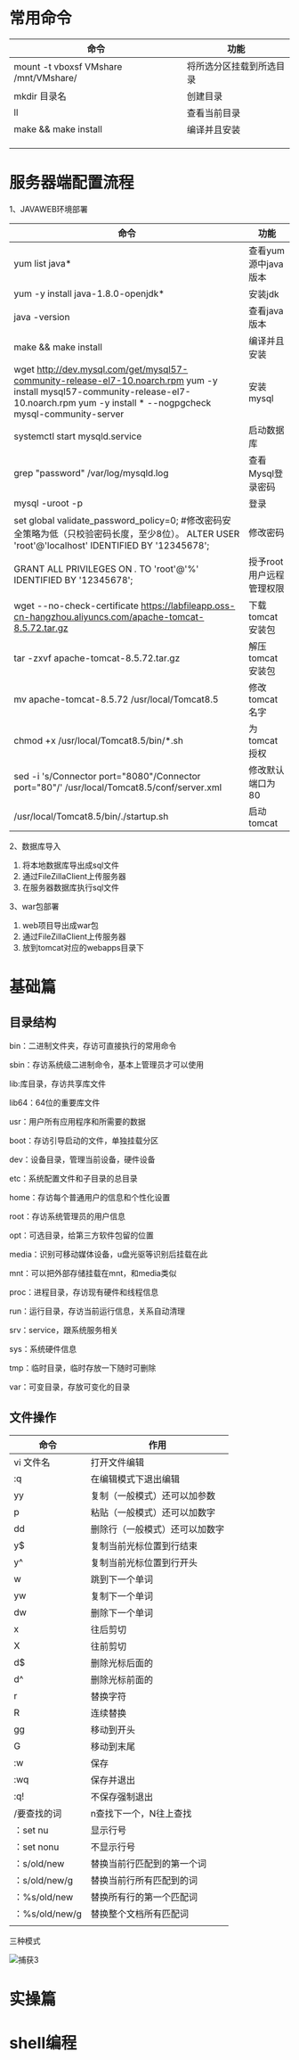 # 常用命令

| 命令                                      | 功能                     |
| ----------------------------------------- | ------------------------ |
| mount  -t  vboxsf  VMshare  /mnt/VMshare/ | 将所选分区挂载到所选目录 |
| mkdir 目录名                              | 创建目录                 |
| ll                                        | 查看当前目录             |
| make && make install                      | 编译并且安装             |
|                                           |                          |
|                                           |                          |
|                                           |                          |

# 服务器端配置流程

1、JAVAWEB环境部署

| 命令                                                         | 功能                     |
| ------------------------------------------------------------ | ------------------------ |
| yum list java*                                               | 查看yum源中java版本      |
| yum -y install java-1.8.0-openjdk*                           | 安装jdk                  |
| java -version                                                | 查看java版本             |
| make && make install                                         | 编译并且安装             |
| wget http://dev.mysql.com/get/mysql57-community-release-el7-10.noarch.rpm                                                                    yum -y install mysql57-community-release-el7-10.noarch.rpm                                                                                                        yum -y install * --nogpgcheck mysql-community-server | 安装mysql                |
| systemctl start mysqld.service                               | 启动数据库               |
| grep "password" /var/log/mysqld.log                          | 查看Mysql登录密码        |
| mysql -uroot -p                                              | 登录                     |
| set global validate_password_policy=0;  #修改密码安全策略为低（只校验密码长度，至少8位）。                                                         ALTER USER 'root'@'localhost' IDENTIFIED BY '12345678'; | 修改密码                 |
| GRANT ALL PRIVILEGES ON *.* TO 'root'@'%' IDENTIFIED BY '12345678'; | 授予root用户远程管理权限 |
| wget --no-check-certificate https://labfileapp.oss-cn-hangzhou.aliyuncs.com/apache-tomcat-8.5.72.tar.gz | 下载tomcat安装包         |
| tar -zxvf apache-tomcat-8.5.72.tar.gz                        | 解压tomcat安装包         |
| mv apache-tomcat-8.5.72 /usr/local/Tomcat8.5                 | 修改tomcat名字           |
| chmod +x /usr/local/Tomcat8.5/bin/*.sh                       | 为tomcat授权             |
| sed -i 's/Connector port="8080"/Connector port="80"/' /usr/local/Tomcat8.5/conf/server.xml | 修改默认端口为80         |
| /usr/local/Tomcat8.5/bin/./startup.sh                        | 启动tomcat               |

2、数据库导入

1. 将本地数据库导出成sql文件
2. 通过FileZillaClient上传服务器
3. 在服务器数据库执行sql文件

3、war包部署

1. web项目导出成war包
2. 通过FileZillaClient上传服务器
3. 放到tomcat对应的webapps目录下

# 基础篇

## 目录结构

bin：二进制文件夹，存访可直接执行的常用命令

sbin：存访系统级二进制命令，基本上管理员才可以使用

lib:库目录，存访共享库文件

lib64：64位的重要库文件

usr：用户所有应用程序和所需要的数据

boot：存访引导启动的文件，单独挂载分区

dev：设备目录，管理当前设备，硬件设备

etc：系统配置文件和子目录的总目录

home：存访每个普通用户的信息和个性化设置

root：存访系统管理员的用户信息

opt：可选目录，给第三方软件包留的位置

media：识别可移动媒体设备，u盘光驱等识别后挂载在此

mnt：可以把外部存储挂载在mnt，和media类似

proc：进程目录，存访现有硬件和线程信息

run：运行目录，存访当前运行信息，关系自动清理

srv：service，跟系统服务相关

sys：系统硬件信息

tmp：临时目录，临时存放一下随时可删除

var：可变目录，存放可变化的目录

## 文件操作

| 命令           | 作用                           |
| -------------- | ------------------------------ |
| vi 文件名      | 打开文件编辑                   |
| :q             | 在编辑模式下退出编辑           |
| yy             | 复制（一般模式）还可以加参数   |
| p              | 粘贴（一般模式）还可以加数字   |
| dd             | 删除行（一般模式）还可以加数字 |
| y$             | 复制当前光标位置到行结束       |
| y^             | 复制当前光标位置到行开头       |
| w              | 跳到下一个单词                 |
| yw             | 复制下一个单词                 |
| dw             | 删除下一个单词                 |
| x              | 往后剪切                       |
| X              | 往前剪切                       |
| d$             | 删除光标后面的                 |
| d^             | 删除光标前面的                 |
| r              | 替换字符                       |
| R              | 连续替换                       |
| gg             | 移动到开头                     |
| G              | 移动到末尾                     |
| :w             | 保存                           |
| :wq            | 保存并退出                     |
| :q!            | 不保存强制退出                 |
| /要查找的词    | n查找下一个，N往上查找         |
| ：set nu       | 显示行号                       |
| ：set nonu     | 不显示行号                     |
| ：s/old/new    | 替换当前行匹配到的第一个词     |
| ：s/old/new/g  | 替换当前行所有匹配到的词       |
| ：%s/old/new   | 替换所有行的第一个匹配词       |
| ：%s/old/new/g | 替换整个文档所有匹配词         |
|                |                                |

三种模式

![捕获3](C:\Users\wxw\Desktop\学习\Note\images\捕获3.PNG)

# 实操篇

# shell编程